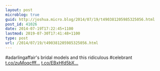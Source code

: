 ```yaml
---
layout: post
microblog: true
guid: http://joshua.micro.blog/2014/07/19/t490381205985325056.html
post_id: 41026
date: 2014-07-19T17:22:45+1100
lastmod: 2019-07-30T17:41:48+1100
type: post
url: /2014/07/19/t490381205985325056.html
---
```

#adarlingaffair's bridal models and this ridiculous #celebrant [t.co/zuMoqcfff...](http://t.co/zuMoqcfffl) [t.co/EBxHfd5bX...](http://t.co/EBxHfd5bXu)
